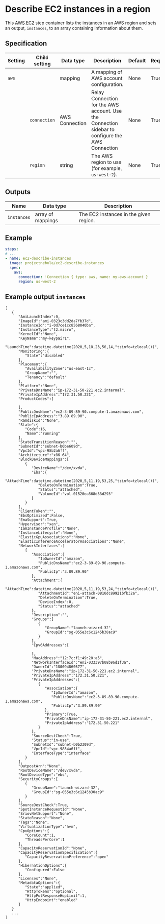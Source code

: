# Describe EC2 instances in a region

This [AWS EC2](https://aws.amazon.com/ec2/) step container lists the instances
in an AWS region and sets an output, `instances`, to an array containing
information about them.

## Specification

| Setting | Child setting | Data type | Description | Default | Required |
|---------|---------------|-----------|-------------|---------|----------|
| `aws` || mapping | A mapping of AWS account configuration. | None | True |
|| `connection` | AWS Connection | Relay Connection for the AWS account. Use the Connection sidebar to configure the AWS Connection | None | True |
|| `region` | string | The AWS region to use (for example, `us-west-2`). | None | True |

## Outputs

| Name | Data type | Description |
|------|-----------|-------------|
| `instances` | array of mappings | The EC2 instances in the given region. |

## Example

```yaml
steps:
# ...
- name: ec2-describe-instances
  image: projectnebula/ec2-describe-instances
  spec:
    aws:
      connection: !Connection { type: aws, name: my-aws-account } 
      region: us-west-2
```

## Example output `instances`
```
[
   {
      "AmiLaunchIndex":0,
      "ImageId":"ami-0323c3dd2da7fb37d",
      "InstanceId":"i-0d7ce1cc8568040ba",
      "InstanceType":"t2.micro",
      "KernelId":"None",
      "KeyName":"my-keypair1",
      "LaunchTime":datetime.datetime(2020,5,18,23,50,14,"tzinfo=tzlocal())",
      "Monitoring":{
         "State":"disabled"
      },
      "Placement":{
         "AvailabilityZone":"us-east-1c",
         "GroupName":"",
         "Tenancy":"default"
      },
      "Platform":"None",
      "PrivateDnsName":"ip-172-31-50-221.ec2.internal",
      "PrivateIpAddress":"172.31.50.221",
      "ProductCodes":[

      ],
      "PublicDnsName":"ec2-3-89-89-90.compute-1.amazonaws.com",
      "PublicIpAddress":"3.89.89.90",
      "RamdiskId":"None",
      "State":{
         "Code":16,
         "Name":"running"
      },
      "StateTransitionReason":"",
      "SubnetId":"subnet-b0be609d",
      "VpcId":"vpc-98b2a6ff",
      "Architecture":"x86_64",
      "BlockDeviceMappings":[
         {
            "DeviceName":"/dev/xvda",
            "Ebs":{
               "AttachTime":datetime.datetime(2020,5,11,19,53,25,"tzinfo=tzlocal())",
               "DeleteOnTermination":True,
               "Status":"attached",
               "VolumeId":"vol-01520ea868d53d293"
            }
         }
      ],
      "ClientToken":"",
      "EbsOptimized":False,
      "EnaSupport":True,
      "Hypervisor":"xen",
      "IamInstanceProfile":"None",
      "InstanceLifecycle":"None",
      "ElasticGpuAssociations":"None",
      "ElasticInferenceAcceleratorAssociations":"None",
      "NetworkInterfaces":[
         {
            "Association":{
               "IpOwnerId":"amazon",
               "PublicDnsName":"ec2-3-89-89-90.compute-1.amazonaws.com",
               "PublicIp":"3.89.89.90"
            },
            "Attachment":{
               "AttachTime":datetime.datetime(2020,5,11,19,53,24,"tzinfo=tzlocal())",
               "AttachmentId":"eni-attach-0810dc89921bfb32a",
               "DeleteOnTermination":True,
               "DeviceIndex":0,
               "Status":"attached"
            },
            "Description":"",
            "Groups":[
               {
                  "GroupName":"launch-wizard-32",
                  "GroupId":"sg-055e3c6c1245b30ac9"
               }
            ],
            "Ipv6Addresses":[

            ],
            "MacAddress":"12:7c:f1:49:20:a5",
            "NetworkInterfaceId":"eni-033397b08b96d1f3a",
            "OwnerId":"180094860577",
            "PrivateDnsName":"ip-172-31-50-221.ec2.internal",
            "PrivateIpAddress":"172.31.50.221",
            "PrivateIpAddresses":[
               {
                  "Association":{
                     "IpOwnerId":"amazon",
                     "PublicDnsName":"ec2-3-89-89-90.compute-1.amazonaws.com",
                     "PublicIp":"3.89.89.90"
                  },
                  "Primary":True,
                  "PrivateDnsName":"ip-172-31-50-221.ec2.internal",
                  "PrivateIpAddress":"172.31.50.221"
               }
            ],
            "SourceDestCheck":True,
            "Status":"in-use",
            "SubnetId":"subnet-b0b2309d",
            "VpcId":"vpc-9834a6ff",
            "InterfaceType":"interface"
         }
      ],
      "OutpostArn":"None",
      "RootDeviceName":"/dev/xvda",
      "RootDeviceType":"ebs",
      "SecurityGroups":[
         {
            "GroupName":"launch-wizard-32",
            "GroupId":"sg-055e3c6c1245b30ac9"
         }
      ],
      "SourceDestCheck":True,
      "SpotInstanceRequestId":"None",
      "SriovNetSupport":"None",
      "StateReason":"None",
      "Tags":"None",
      "VirtualizationType":"hvm",
      "CpuOptions":{
         "CoreCount":1,
         "ThreadsPerCore":1
      },
      "CapacityReservationId":"None",
      "CapacityReservationSpecification":{
         "CapacityReservationPreference":"open"
      },
      "HibernationOptions":{
         "Configured":False
      },
      "Licenses":"None",
      "MetadataOptions":{
         "State":"applied",
         "HttpTokens":"optional",
         "HttpPutResponseHopLimit":1,
         "HttpEndpoint":"enabled"
      }
   }
   ...
]
```